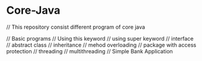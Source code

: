 # Core-Java
// This repository consist different program of core java

// Basic programs 
// Using this keyword
// using super keyword
// interface
// abstract class
// inheritance
// mehod overloading
// package with access protection
// threading
// multithreading
// Simple Bank Application

